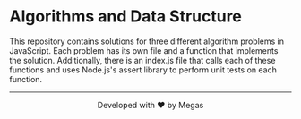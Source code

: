 # Algorithms and Data Structure

This repository contains solutions for three different algorithm problems in JavaScript. Each problem has its own file and a function that implements the solution. Additionally, there is an index.js file that calls each of these functions and uses Node.js's assert library to perform unit tests on each function.

<hr>
<p align="center">
Developed with ❤️ by Megas
</p>
